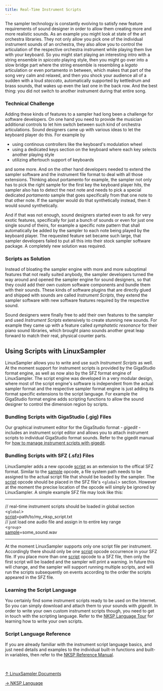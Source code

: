 ```yaml
---
title: Real-Time Instrument Scripts
---
```

The sampler technology is constantly evolving to satisfy new feature requirements
of sound designer in order to allow them creating more and more realistic sounds.
As an example you might look at state of the art orchestra libraries. They not
only allow you pick one of the individual instrument sounds of an orchestra,
they also allow you to control the articulation of the respective orchestra
instrument while playing them live with your keyboard. So you might start playing
an interesting intro with a string ensemble in *spiccato* playing style, then you
might go over into a slow bridge part where the string ensemble is resembling a
*legato* articulation or even portamento in between, which makes that part of the
song very calm and relaxed, and then you shock your audience all of a sudden with
a loud *staccato*, automatically supported by kettledrum and brass sounds, that
wakes up even the last one in the back row. And the best thing: you did not
switch to another instrument during that entire song.

### Technical Challenge

Adding these kinds of features to a sampler had long been a challenge for
software developers. On one hand you need to provide the musician additional
controls to let him switch between such kind of orchestra articulations. Sound
designers came up with various ideas to let the keyboard player do this. For
example by

* using continous controllers like the keyboard's modulation wheel
* using a dedicated keys section on the keyboard where each key selects another playing style
* utilizing aftertouch support of keyboards

and some more. And on the other hand developers needed to extend the sampler
software and the instrument file format to deal with all those extensions.
Thinking about portamento for example, the sampler not only has to pick the right
sample for the first key the keyboard player hits, the sampler also has to detect
the next note and needs to pick a special dedicated *portamento* sample that goes
specifically from that one note to that other note. If the sampler would do that
synthetically instead, then it would sound synthetically.

And if that was not enough, sound designers started even to ask for very exotic
features, specifically for just a bunch of sounds or even for just one single
sound of theirs, for example a specific note pattern that shall automatically be
added by the sampler to each note being played by the keyboard player. The
requested feature set became such large, that sampler developers failed to put
all this into their stock sampler software package. A completely new solution
was required.

### Scripts as Solution

Instead of bloating the sampler engine with more and more suboptimal features
that not really suited anybody, the sampler developers turned the way around and
opened the sampler engine for sound designers, so that they could add their own
custom software components and bundle them with their sounds. These kinds of
software plugins that are directly glued and shipped with sounds are called
*Instrument Scripts*, they extend the sampler software with new software features
required by the respective sound.

Sound designers were finally free to add their own features to the sampler and
used *Instrument Scripts* extensively to create stunning new sounds. For example
they came up with a feature called *symphatetic resonance* for their piano sound
libraries, which brought piano sounds another great leap forward to match their
real, physical counter parts.

## Using Scripts with LinuxSampler

LinuxSampler allows you to write and use such *Instrument Scripts* as well. At
the moment support for instrument scripts is provided by the GigaStudio format
engine, as well as now also by the SFZ format engine of LinuxSampler. The script
engine was developed in a very modular design, where most of the script engine's
software is independent from the actual sampler format and the respective sampler
format engine is just adding its format specific extensions to the script language.
For example the GigaStudio format engine adds scripting functions to allow the
sound designer to control the dimension region by scripts.

### Bundling Scripts with GigaStudio (.gig) Files

Our graphical instrument editor for the GigaStudio format - *gigedit* - includes
an instrument script editor and allows you to attach instrument scripts to
individual GigaStudio format sounds. Refer to the gigedit manual for
[how to manage instrument scripts with gigedit](../gigedit/scripts).

### Bundling Scripts with SFZ (.sfz) Files

LinuxSampler adds a new opcode [script](opcode/script) as an extension to the
offical SFZ format. Similar to the [sample](opcode/sample) opcode, a file system
path needs to be assigned to the actual script file that should be loaded by the
sampler. The [script](opcode/script) opcode should be placed in the SFZ file's
<`global`> section. However at the moment the precise location of the opcode will
simply be ignored by LinuxSampler. A simple example SFZ file may look like this:

---
// real-time instrument scripts should be loaded in global section<br>
<`global`><br>
[script](opcode/script)=path/to/my_nksp_script.txt<br>
// just load one audio file and assign in to entire key range<br>
<`group`><br>
[sample](opcode/sample)=some_sound.wav<br>

---
At the moment LinuxSampler supports only one script file per instrument.
Accordingly there should only be one [script](opcode/script) opcode occurrence
in your SFZ file. If you place more than one [script](opcode/script) opcode to a
SFZ file, then only the first script will be loaded and the sampler will print a
warning. In future this will change, and the sampler will support running
multiple scripts, and will run the scripts subsequently on events according to
the order the scripts appeared in the SFZ file.

### Learning the Script Language

You certainly find some instrument scripts ready to be used on the Internet. So
you can simply download and attach them to your sounds with *gigedit*. In order
to write your own custom instrument scripts though, you need to get in touch with
the scripting language. Refer to the [NKSP Language Tour](../nksp) for
learning how to write your own scripts.

### Script Language Reference

If you are already familiar with the instrument script language basics, and just
need details and examples to the individual built-in functions and built-in
variables, then refer to the [NKSP Reference Manual](../nksp/reference).

<br>
<link rel="stylesheet" href="/linuxsampler/style.css">
<div>
    <div id="r" class="child-div"><p></p></div>
    <div id="c" class="child-div"><p><a href="..">↑ LinuxSampler Documents</a></p></div>
    <div id="l" class="child-div"><p><a href="language">→ NKSP Language</a></p></div>
</div>
